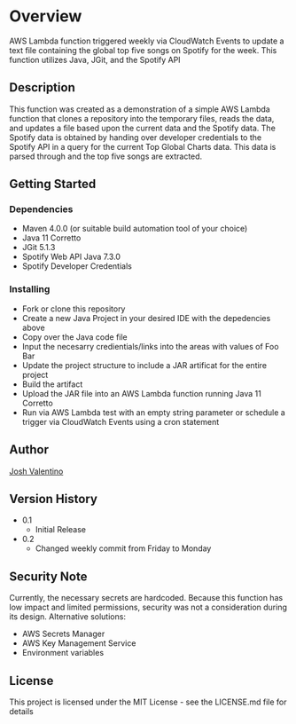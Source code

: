  # Overview

AWS Lambda function triggered weekly via CloudWatch Events to update a text file containing the global top five songs on Spotify for the week. This function utilizes Java, JGit, and the Spotify API

## Description

This function was created as a demonstration of a simple AWS Lambda function that clones a repository into the temporary files, reads the data, and updates a file based upon the current data and the Spotify data. The Spotify data is obtained by handing over developer credentials to the Spotify API in a query for the current Top Global Charts data. This data is parsed through and the top five songs are extracted.

## Getting Started

### Dependencies

* Maven 4.0.0 (or suitable build automation tool of your choice)
* Java 11 Corretto
* JGit 5.1.3
* Spotify Web API Java 7.3.0
* Spotify Developer Credentials

### Installing

* Fork or clone this repository
* Create a new Java Project in your desired IDE with the depedencies above
* Copy over the Java code file
* Input the necesarry credientials/links into the areas with values of Foo Bar
* Update the project structure to include a JAR artificat for the entire project
* Build the artifact
* Upload the JAR file into an AWS Lambda function running Java 11 Corretto
* Run via AWS Lambda test with an empty string parameter or schedule a trigger via CloudWatch Events using a cron statement

## Author

[Josh Valentino](https://joshvalentino.com)  

## Version History

* 0.1
    * Initial Release
* 0.2
    * Changed weekly commit from Friday to Monday
    
## Security Note

Currently, the necessary secrets are hardcoded. Because this function has low impact and limited permissions, security was not a consideration during its design. Alternative solutions:

* AWS Secrets Manager
* AWS Key Management Service
* Environment variables

## License

This project is licensed under the MIT License - see the LICENSE.md file for details
